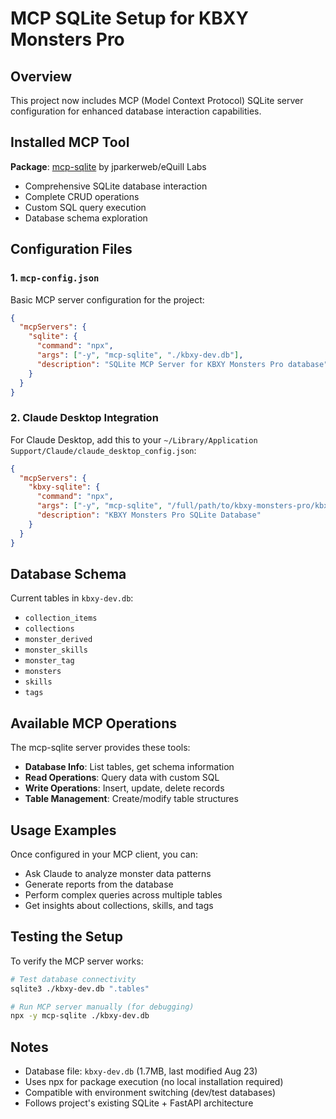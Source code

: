 # MCP SQLite Setup for KBXY Monsters Pro

## Overview

This project now includes MCP (Model Context Protocol) SQLite server configuration for enhanced database interaction capabilities.

## Installed MCP Tool

**Package**: [mcp-sqlite](https://github.com/jparkerweb/mcp-sqlite) by jparkerweb/eQuill Labs
- Comprehensive SQLite database interaction
- Complete CRUD operations
- Custom SQL query execution
- Database schema exploration

## Configuration Files

### 1. `mcp-config.json`
Basic MCP server configuration for the project:
```json
{
  "mcpServers": {
    "sqlite": {
      "command": "npx",
      "args": ["-y", "mcp-sqlite", "./kbxy-dev.db"],
      "description": "SQLite MCP Server for KBXY Monsters Pro database"
    }
  }
}
```

### 2. Claude Desktop Integration

For Claude Desktop, add this to your `~/Library/Application Support/Claude/claude_desktop_config.json`:

```json
{
  "mcpServers": {
    "kbxy-sqlite": {
      "command": "npx",
      "args": ["-y", "mcp-sqlite", "/full/path/to/kbxy-monsters-pro/kbxy-dev.db"],
      "description": "KBXY Monsters Pro SQLite Database"
    }
  }
}
```

## Database Schema

Current tables in `kbxy-dev.db`:
- `collection_items`
- `collections`
- `monster_derived`
- `monster_skills`
- `monster_tag`
- `monsters`
- `skills`
- `tags`

## Available MCP Operations

The mcp-sqlite server provides these tools:
- **Database Info**: List tables, get schema information
- **Read Operations**: Query data with custom SQL
- **Write Operations**: Insert, update, delete records
- **Table Management**: Create/modify table structures

## Usage Examples

Once configured in your MCP client, you can:
- Ask Claude to analyze monster data patterns
- Generate reports from the database
- Perform complex queries across multiple tables
- Get insights about collections, skills, and tags

## Testing the Setup

To verify the MCP server works:
```bash
# Test database connectivity
sqlite3 ./kbxy-dev.db ".tables"

# Run MCP server manually (for debugging)
npx -y mcp-sqlite ./kbxy-dev.db
```

## Notes

- Database file: `kbxy-dev.db` (1.7MB, last modified Aug 23)
- Uses npx for package execution (no local installation required)
- Compatible with environment switching (dev/test databases)
- Follows project's existing SQLite + FastAPI architecture